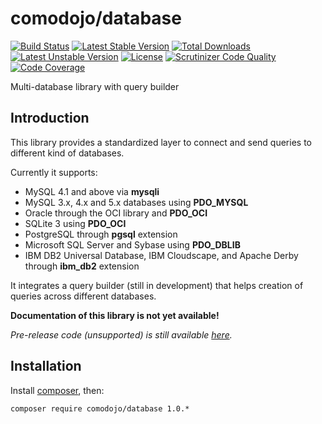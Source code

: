 # comodojo/database

[![Build Status](https://api.travis-ci.org/comodojo/database.png)](http://travis-ci.org/comodojo/database) [![Latest Stable Version](https://poser.pugx.org/comodojo/database/v/stable)](https://packagist.org/packages/comodojo/database) [![Total Downloads](https://poser.pugx.org/comodojo/database/downloads)](https://packagist.org/packages/comodojo/database) [![Latest Unstable Version](https://poser.pugx.org/comodojo/database/v/unstable)](https://packagist.org/packages/comodojo/database) [![License](https://poser.pugx.org/comodojo/database/license)](https://packagist.org/packages/comodojo/database) [![Scrutinizer Code Quality](https://scrutinizer-ci.com/g/comodojo/database/badges/quality-score.png?b=master)](https://scrutinizer-ci.com/g/comodojo/database/?branch=master) [![Code Coverage](https://scrutinizer-ci.com/g/comodojo/database/badges/coverage.png?b=master)](https://scrutinizer-ci.com/g/comodojo/database/?branch=master)

Multi-database library with query builder

## Introduction
 
This library provides a standardized layer to connect and send queries to different kind of databases.

Currently it supports:

- MySQL 4.1 and above via **mysqli**
- MySQL 3.x, 4.x and 5.x databases using **PDO_MYSQL**
- Oracle through the OCI library and **PDO_OCI**
- SQLite 3 using **PDO_OCI**
- PostgreSQL through **pgsql** extension
- Microsoft SQL Server and Sybase using **PDO_DBLIB**
- IBM DB2 Universal Database, IBM Cloudscape, and Apache Derby through **ibm_db2** extension

It integrates a query builder (still in development) that helps creation of queries across different databases.

**Documentation of this library is not yet available!**

*Pre-release code (unsupported) is still available [here](https://github.com/comodojo/database/releases/tag/0.1.0).*

## Installation

Install [composer](https://getcomposer.org/), then:

`` composer require comodojo/database 1.0.* ``
